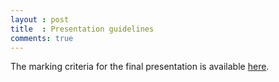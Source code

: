 ```yaml
---
layout : post
title  : Presentation guidelines
comments: true
---
```


The marking criteria for the final presentation is available [here](./presentation_criteria_ma1003.pdf).

